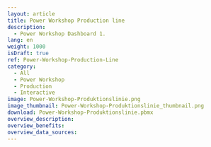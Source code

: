 ```yaml
---
layout: article
title: Power Workshop Production line
description: 
  - Power Workshop Dashboard 1. 
lang: en
weight: 1000
isDraft: true
ref: Power-Workshop-Production-Line
category:
  - All
  - Power Workshop
  - Production
  - Interactive
image: Power-Workshop-Produktionslinie.png
image_thumbnail: Power-Workshop-Produktionslinie_thumbnail.png
download: Power-Workshop-Produktionslinie.pbmx
overview_description:
overview_benefits:
overview_data_sources:
---
```

